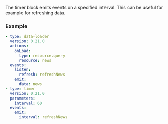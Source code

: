 The timer block emits events on a specified interval. This can be useful for example for refreshing
data.

### Example

```yaml
- type: data-loader
  version: 0.21.0
  actions:
    onLoad:
      type: resource.query
      resource: news
  events:
    listen:
      refresh: refreshNews
    emit:
      data: news
- type: timer
  version: 0.21.0
  parameters:
    interval: 60
  events:
    emit:
      interval: refreshNews
```
